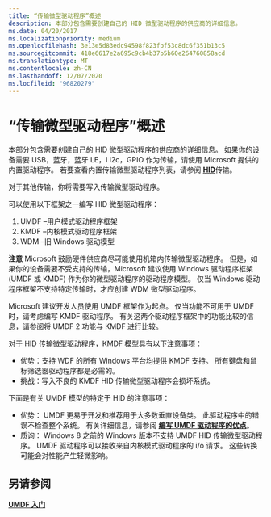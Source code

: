 ```yaml
---
title: “传输微型驱动程序”概述
description: 本部分包含需要创建自己的 HID 微型驱动程序的供应商的详细信息。
ms.date: 04/20/2017
ms.localizationpriority: medium
ms.openlocfilehash: 3e13e5d83edc94598f823fbf53c8dc6f351b13c5
ms.sourcegitcommit: 418e6617e2a695c9cb4b37b5b60e264760858acd
ms.translationtype: MT
ms.contentlocale: zh-CN
ms.lasthandoff: 12/07/2020
ms.locfileid: "96820279"
---
```

# <a name="transport-minidriver-overview"></a>“传输微型驱动程序”概述

本部分包含需要创建自己的 HID 微型驱动程序的供应商的详细信息。 如果你的设备需要 USB，蓝牙，蓝牙 LE，I i2c，GPIO 作为传输，请使用 Microsoft 提供的内置驱动程序。 若要查看内置传输微型驱动程序列表，请参阅 [**HID**](hid-transports.md)传输。

对于其他传输，你将需要写入传输微型驱动程序。

可以使用以下框架之一编写 HID 微型驱动程序：

1.  UMDF –用户模式驱动程序框架
2.  KMDF –内核模式驱动程序框架
3.  WDM –旧 Windows 驱动模型

**注意**  Microsoft 鼓励硬件供应商尽可能使用机箱内传输微型驱动程序。 但是，如果你的设备需要不受支持的传输，Microsoft 建议使用 Windows 驱动程序框架 (UMDF 或 KMDF) 作为你的微型驱动程序的驱动程序模型。 仅当 Windows 驱动程序框架不支持特定传输时，才应创建 WDM 微型驱动程序。

Microsoft 建议开发人员使用 UMDF 框架作为起点。 仅当功能不可用于 UMDF 时，请考虑编写 KMDF 驱动程序。 有关这两个驱动程序框架中的功能比较的信息，请参阅将 UMDF 2 功能与 KMDF 进行比较。

对于 HID 传输微型驱动程序，KMDF 模型具有以下注意事项：

* 优势：支持 WDF 的所有 Windows 平台均提供 KMDF 支持。 所有键盘和鼠标筛选器驱动程序都是必需的。
* 挑战：写入不良的 KMDF HID 传输微型驱动程序会损坏系统。

下面是有关 UMDF 模型的特定于 HID 的注意事项：

*  优势： UMDF 更易于开发和推荐用于大多数垂直设备类。 此驱动程序中的错误不检查整个系统。 有关详细信息，请参阅 [**编写 UMDF 驱动程序的优点**](../wdf/advantages-of-writing-umdf-drivers.md)。   
* 质询： Windows 8 之前的 Windows 版本不支持 UMDF HID 传输微型驱动程序。 UMDF 驱动程序可以接收来自内核模式驱动程序的 i/o 请求。 这些转换可能会对性能产生轻微影响。


## <a name="see-also"></a>另请参阅
[**UMDF 入门**](../wdf/getting-started-with-umdf-version-2.md) 


 




